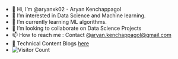 - 👋 Hi, I’m @aryanxk02 - Aryan Kenchappagol 
- 👀 I’m interested in Data Science and Machine learning.
- 🌱 I’m currently learning ML algorithms.
- 💞️ I’m looking to collaborate on Data Science Projects 
- 📫 How to reach me : Contact @aryan.kenchappagol@gmail.com
- 🧾 Technical Content Blogs [here](https://aryan-kenchappagol.medium.com/)
- ![Visitor Count](https://profile-counter.glitch.me/{aryanxk02}/count.svg)
<!---
aryanxk02/aryanxk02 is a ✨ special ✨ repository because its `README.md` (this file) appears on your GitHub profile.
You can click the Preview link to take a look at your changes.
--->
